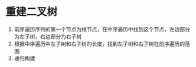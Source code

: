 # 重建二叉树
1. 前序遍历序列的第一个节点为根节点，在中序遍历中找到这个节点，左边部分为左子树，右边部分为右子树
2. 根据中序遍历中左子树和右子树的长度，找到左子树和右子树在前序遍历的范围
3. 递归构建